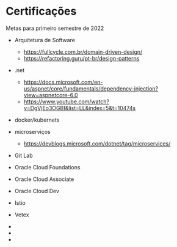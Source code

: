    # Certificações

   Metas para primeiro semestre de 2022

- Arquitetura de Software

   - https://fullcycle.com.br/domain-driven-design/
   - https://refactoring.guru/pt-br/design-patterns

- .net
  
   - https://docs.microsoft.com/en-us/aspnet/core/fundamentals/dependency-injection?view=aspnetcore-6.0 
   - https://www.youtube.com/watch?v=DgVjEo3OGBI&list=LL&index=5&t=10474s

- docker/kubernets 

- microserviços 

   - https://devblogs.microsoft.com/dotnet/tag/microservices/


- Git Lab
- Oracle Cloud Foundations 
- Oracle Cloud Associate
- Oracle Cloud Dev 
- Istio 
- Vetex 
-
-
-
